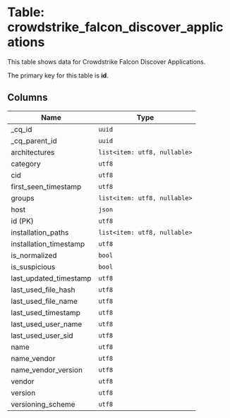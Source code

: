 # Table: crowdstrike_falcon_discover_applications

This table shows data for Crowdstrike Falcon Discover Applications.

The primary key for this table is **id**.

## Columns

| Name          | Type          |
| ------------- | ------------- |
|_cq_id|`uuid`|
|_cq_parent_id|`uuid`|
|architectures|`list<item: utf8, nullable>`|
|category|`utf8`|
|cid|`utf8`|
|first_seen_timestamp|`utf8`|
|groups|`list<item: utf8, nullable>`|
|host|`json`|
|id (PK)|`utf8`|
|installation_paths|`list<item: utf8, nullable>`|
|installation_timestamp|`utf8`|
|is_normalized|`bool`|
|is_suspicious|`bool`|
|last_updated_timestamp|`utf8`|
|last_used_file_hash|`utf8`|
|last_used_file_name|`utf8`|
|last_used_timestamp|`utf8`|
|last_used_user_name|`utf8`|
|last_used_user_sid|`utf8`|
|name|`utf8`|
|name_vendor|`utf8`|
|name_vendor_version|`utf8`|
|vendor|`utf8`|
|version|`utf8`|
|versioning_scheme|`utf8`|